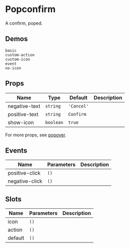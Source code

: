 # Popconfirm
A confirm, poped.
## Demos
```demo
basic
custom-action
custom-icon
event
no-icon
```
## Props
|Name|Type|Default|Description|
|-|-|-|-|
|negative-text|`string`|`'Cancel'`||
|positive-text|`string`|`Confirm`||
|show-icon|`boolean`|`true`||

For more props, see [popover](n-popover#Props).

## Events
|Name|Parameters|Description|
|-|-|-|
|positive-click|`()`||
|negative-click|`()`||

## Slots
|Name|Parameters|Description|
|-|-|-|
|icon|`()`||
|action|`()`||
|default|`()`||
